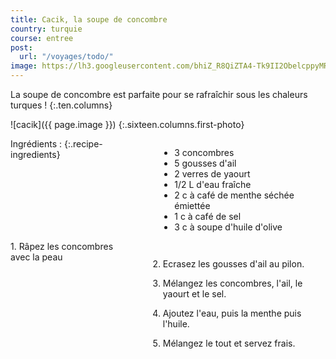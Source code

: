 ```yaml
---
title: Cacik, la soupe de concombre
country: turquie
course: entree
post:
  url: "/voyages/todo/"
image: https://lh3.googleusercontent.com/bhiZ_R8QiZTA4-Tk9II2ObelcppyMR00BOpd344jgK5o37sY4fUpAHL-50jb2UcKpecvrP-IDu4rNy8-92lfP9rbWUyQOhsNvW2dL5bMmLUJ2l7emDVObbyAnQDTTQxxdw6oa6hR-gtIBbeV-Aoyzan1IZrb6Bj3pbq2RIcWwQ6qjX_D5Pv5AUoxSWouHSEptt57VCfJJeBpovo_IZzQ3_nSvtGvX4yzvRxfkCnuejecF6DgsL5ij3cQGCxrs6z_fchlX4VF0482heRh7-G3Y2urR-kV23pZ3upLlKp7lXAJa4sTGC3ebkiFsytra971WF_cGM55iNZUKuLZEccNA-tcieI6m3hGAgppUTTMAu7ntF1W0yDM9LdiHI8bGamCnuVLBc0OU5PxEG6pUMv5Pqlde-IJnVzkOdTiONMi_5H_JIYg9OLlErpqhEd1nLnvtYi8CaZy9hURprHq-e4z02BpgG8__0RHxzM78RuHT2hrO1IIz1y6Bh5cM0D6EYXVpcrUniQtTL8n1n1p5Jhsgjoosvbqx9rAgZhuiPQs8mS2nYTtefL2YKFNDxZy0tiP_nr2H182JtbNN44oAKijIjNdZYGhwZkp3i05ZtOoKdAYMMynOo5Io8wkzMXlwUUoQdVmq00cgVOxbIy0zOaUnI_VSjITQzjOAoeAL8Ne4d7T_VLKoMDbqjtiCnGSzIy8pS4_oUcynIUJJpl-xN1GCEQds3I5iOzomtp6HG0Lfj9RnXDU=w900
---
```


La soupe de concombre est parfaite pour se rafraîchir sous les chaleurs turques !
{:.ten.columns}

<!--fin extrait-->

![cacik]({{ page.image }})
{:.sixteen.columns.first-photo}

<div class="four columns" markdown="1">
Ingrédients :
{:.recipe-ingredients}

- 3 concombres
- 5 gousses d'ail
- 2 verres de yaourt
- 1/2 L d'eau fraîche
- 2 c à café de menthe séchée émiettée
- 1 c à café de sel
- 3 c à soupe d'huile d'olive
</div>

<div class="ten columns" markdown="1">
1. Râpez les concombres avec la peau

2. Ecrasez les gousses d'ail au pilon.

3. Mélangez les concombres, l'ail, le yaourt et le sel.

4. Ajoutez l'eau, puis la menthe puis l'huile.

5. Mélangez le tout et servez frais.
</div>

